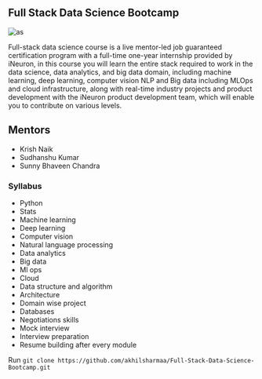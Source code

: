 ## Full Stack Data Science Bootcamp

![as](https://mitsloan.mit.edu/sites/default/files/styles/article_header/public/2021-04/machine-learning_2.jpg?h=865425c3&itok=AJPWyQXS)



Full-stack data science course is a live mentor-led job guaranteed certification program with a full-time one-year internship provided by iNeuron, in this course you will learn the entire stack required to work in the data science, data analytics, and big data domain, including machine learning, deep learning, computer vision NLP and Big data including MLOps and cloud infrastructure, along with real-time industry projects and product development with the iNeuron product development team, which will enable you to contribute on various levels.

## Mentors 
* Krish Naik
* Sudhanshu Kumar
* Sunny Bhaveen Chandra

### Syllabus
*  Python
* Stats
* Machine learning
* Deep learning
* Computer vision
* Natural language processing
* Data analytics
* Big data
* Ml ops
* Cloud
* Data structure and algorithm
* Architecture
* Domain wise project
* Databases
* Negotiations skills
* Mock interview
* Interview preparation
* Resume building after every module

Run ```git clone https://github.com/akhilsharmaa/Full-Stack-Data-Science-Bootcamp.git```
